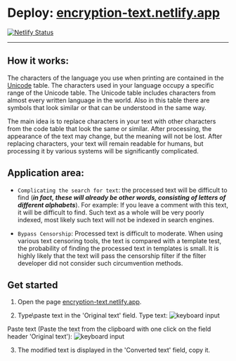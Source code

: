 
# Deploy: [encryption-text.netlify.app](https://encryption-text.netlify.app)
[![Netlify Status](https://api.netlify.com/api/v1/badges/1a99a45f-5275-45bd-a325-b6629916fe7c/deploy-status)](https://app.netlify.com/sites/encryption-text/deploys)


---

<!-- ![alphabet](https://raw.githubusercontent.com/dzmitry-duboyski/encryption-text/dev/src/assets/img/photo_alphabet.jpg) -->



## **How it works:**

The characters of the language you use when printing are contained in the [Unicode](https://en.wikipedia.org/wiki/List_of_Unicode_characters) table. The characters used in your language occupy a specific range of the Unicode table. The Unicode table includes characters from almost every written language in the world. Also in this table there are symbols that look similar or that can be understood in the same way.

The main idea is to replace characters in your text with other characters from the code table that look the same or similar. After processing, the appearance of the text may change, but the meaning will not be lost. After replacing characters, your text will remain readable for humans, but processing it by various systems will be significantly complicated.



## **Application area:**

* `Complicating the search for text`: the processed text will be difficult to find (***in fact, these will already be other words, consisting of letters of different alphabets***).
For example: If you leave a comment with this text, it will be difficult to find. Such text as a whole will be very poorly indexed, most likely such text will not be indexed in search engines.

* `Bypass Censorship`: Processed text is difficult to moderate. When using various text censoring tools, the text is compared with a template test, the probability of finding the processed text in templates is small. It is highly likely that the text will pass the censorship filter if the filter developer did not consider such circumvention methods.


## **Get started**

1. Open the page [encryption-text.netlify.app](https://encryption-text.netlify.app).

2. Type\paste text in the 'Original text' field.
    Type text:
  ![keyboard input](https://github.com/dzmitry-duboyski/encryption-text/blob/master/src/assets/media-readme.md/gif/keyboard_input.gif)

  Paste text (Paste the text from the clipboard with one click on the field header 'Original text'):
  ![keyboard input](https://github.com/dzmitry-duboyski/encryption-text/blob/master/src/assets/media-readme.md/gif/paste_input.gif)

3. The modified text is displayed in the 'Converted text' field, copy it.
